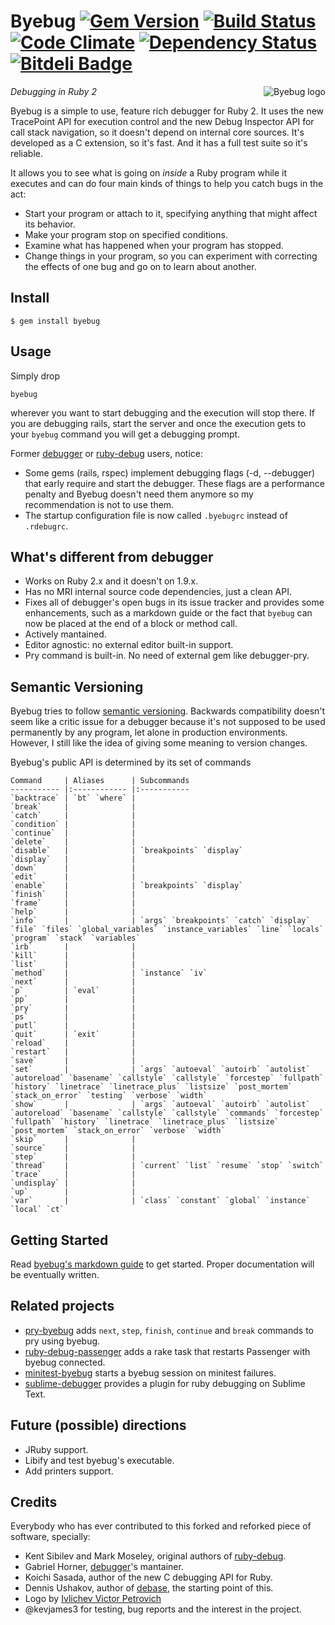 # Byebug [![Gem Version][1]][2] [![Build Status][3]][4] [![Code Climate][5]][6] [![Dependency Status][7]][8] [![Bitdeli Badge][9]][10]

<img src="https://raw.github.com/deivid-rodriguez/byebug/master/logo.png"
     alt="Byebug logo" align="right" style="margin-left: 10px" />

_Debugging in Ruby 2_

Byebug is a simple to use, feature rich debugger for Ruby 2. It uses the new
TracePoint API for execution control and the new Debug Inspector API for call
stack navigation, so it doesn't depend on internal core sources. It's developed
as a C extension, so it's fast. And it has a full test suite so it's reliable.

It allows you to see what is going on _inside_ a Ruby program while it executes
and can do four main kinds of things to help you catch bugs in the act:

* Start your program or attach to it, specifying anything that might affect its
behavior.
* Make your program stop on specified conditions.
* Examine what has happened when your program has stopped.
* Change things in your program, so you can experiment with correcting the
effects of one bug and go on to learn about another.


## Install

    $ gem install byebug


## Usage

Simply drop

    byebug

wherever you want to start debugging and the execution will stop there. If you
are debugging rails, start the server and once the execution gets to your
`byebug` command you will get a debugging prompt.

Former [debugger](https://github.com/cldwalker/debugger) or
[ruby-debug](https://github.com/mark-moseley/ruby-debug) users, notice:

* Some gems (rails, rspec) implement debugging flags (-d, --debugger) that early
require and start the debugger. These flags are a performance penalty and Byebug
doesn't need them anymore so my recommendation is not to use them.
* The startup configuration file is now called `.byebugrc` instead of
`.rdebugrc`.


## What's different from debugger

* Works on Ruby 2.x and it doesn't on 1.9.x.
* Has no MRI internal source code dependencies, just a clean API.
* Fixes all of debugger's open bugs in its issue tracker and provides some
enhancements, such as a markdown guide or the fact that `byebug` can now be
placed at the end of a block or method call.
* Actively mantained.
* Editor agnostic: no external editor built-in support.
* Pry command is built-in. No need of external gem like debugger-pry.


## Semantic Versioning

Byebug tries to follow [semantic versioning](http://semver.org). Backwards
compatibility doesn't seem like a critic issue for a debugger because it's not
supposed to be used permanently by any program, let alone in production
environments. However, I still like the idea of giving some meaning to version
changes.

Byebug's public API is determined by its set of commands

    Command     | Aliases      | Subcommands
    ----------- |:------------ |:-----------
    `backtrace` | `bt` `where` |
    `break`     |              |
    `catch`     |              |
    `condition` |              |
    `continue`  |              |
    `delete`    |              |
    `disable`   |              | `breakpoints` `display`
    `display`   |              |
    `down`      |              |
    `edit`      |              |
    `enable`    |              | `breakpoints` `display`
    `finish`    |              |
    `frame`     |              |
    `help`      |              |
    `info`      |              | `args` `breakpoints` `catch` `display` `file` `files` `global_variables` `instance_variables` `line` `locals` `program` `stack` `variables`
    `irb`       |              |
    `kill`      |              |
    `list`      |              |
    `method`    |              | `instance` `iv`
    `next`      |              |
    `p`         | `eval`       |
    `pp`        |              |
    `pry`       |              |
    `ps`        |              |
    `putl`      |              |
    `quit`      | `exit`       |
    `reload`    |              |
    `restart`   |              |
    `save`      |              |
    `set`       |              | `args` `autoeval` `autoirb` `autolist` `autoreload` `basename` `callstyle` `callstyle` `forcestep` `fullpath` `history` `linetrace` `linetrace_plus` `listsize` `post_mortem` `stack_on_error` `testing` `verbose` `width`
    `show`      |              | `args` `autoeval` `autoirb` `autolist` `autoreload` `basename` `callstyle` `callstyle` `commands` `forcestep` `fullpath` `history` `linetrace` `linetrace_plus` `listsize` `post_mortem` `stack_on_error` `verbose` `width`
    `skip`      |              |
    `source`    |              |
    `step`      |              |
    `thread`    |              | `current` `list` `resume` `stop` `switch`
    `trace`     |              |
    `undisplay` |              |
    `up`        |              |
    `var`       |              | `class` `constant` `global` `instance` `local` `ct`


## Getting Started

Read [byebug's markdown
guide](https://github.com/deivid-rodriguez/byebug/blob/master/GUIDE.md) to get
started. Proper documentation will be eventually written.


## Related projects

* [pry-byebug](https://github.com/deivid-rodriguez/pry-byebug) adds `next`,
  `step`, `finish`, `continue` and `break` commands to pry using byebug.
* [ruby-debug-passenger](https://github.com/davejamesmiller/ruby-debug-passenger)
adds a rake task that restarts Passenger with byebug connected.
* [minitest-byebug](https://github.com/kaspth/minitest-byebug) starts a byebug
session on minitest failures.
* [sublime-debugger](https://github.com/shuky19/sublime_debugger) provides a plugin
for ruby debugging on Sublime Text.


## Future (possible) directions

* JRuby support.
* Libify and test byebug's executable.
* Add printers support.


## Credits

Everybody who has ever contributed to this forked and reforked piece of
software, specially:

* Kent Sibilev and Mark Moseley, original authors of
[ruby-debug](https://github.com/mark-moseley/ruby-debug).
* Gabriel Horner, [debugger](https://github.com/cldwalker/debugger)'s mantainer.
* Koichi Sasada, author of the new C debugging API for Ruby.
* Dennis Ushakov, author of [debase](https://github.com/denofevil/debase), the
starting point of this.
* Logo by [Ivlichev Victor Petrovich](http://www.aha-soft.com/)
* @kevjames3 for testing, bug reports and the interest in the project.

[1]:  https://badge.fury.io/rb/byebug.png
[2]:  http://badge.fury.io/rb/byebug
[3]:  https://secure.travis-ci.org/deivid-rodriguez/byebug.png
[4]:  http://travis-ci.org/deivid-rodriguez/byebug
[5]:  https://codeclimate.com/github/deivid-rodriguez/byebug.png
[6]:  https://codeclimate.com/github/deivid-rodriguez/byebug
[7]:  https://gemnasium.com/deivid-rodriguez/byebug.png
[8]:  https://gemnasium.com/deivid-rodriguez/byebug
[9]:  https://d2weczhvl823v0.cloudfront.net/deivid-rodriguez/byebug/trend.png
[10]: https://bitdeli.com/free


